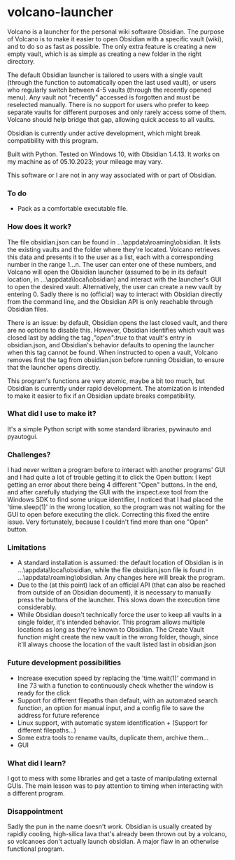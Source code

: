 # volcano-launcher
Volcano is a launcher for the personal wiki software Obsidian. The purpose of Volcano is to make it easier to open
Obsidian with a  specific vault (wiki), and to do so as fast as possible. The only extra feature is creating a new empty
vault, which is  as simple as creating a new folder in the right directory.


The default Obsidian launcher is tailored to users with a single vault (through the function to automatically open the
last used vault), or users who regularly switch between 4-5 vaults (through the recently opened menu). Any vault not
"recently" accessed is forgotten and must be reselected manually. There is no support for users who prefer to keep
separate vaults for different purposes and only rarely access some of them. Volcano should help bridge that gap, allowing
quick access to all vaults.

Obsidian is currently under active development, which might break compatibility with this program.

Built with Python.
Tested on Windows 10, with Obsidian 1.4.13. It works on my machine as of 05.10.2023; your mileage may vary.

This software or I are not in any way associated with or part of Obsidian.

### To do

- Pack as a comfortable executable file.

### How does it work?

The file obsidian.json can be found in ...\appdata\roaming\obsidian. It lists the existing vaults and the folder where
they're located. Volcano retrieves this data and presents it to the user as a list, each with a corresponding number
in the range 1...n. The user can enter one of these numbers, and Volcano will open the Obsidian launcher (assumed to be
in its default location, in ...\appdata\local\obsidian) and interact with the launcher's GUI to open the desired vault.
Alternatively, the user can create a new vault by entering 0. Sadly there is no (official) way to interact with Obsidian
directly from the command line, and the Obsidian API is only reachable through Obsidian files.

There is an issue: by default, Obsidian opens the last closed vault, and there are no options to disable this. However,
Obsidian identifies which vault was closed last by adding the tag *,"open":true* to that vault's entry in obsidian.json,
and Obsidian's behavior defaults to opening the launcher when this tag cannot be found. When instructed to open a vault,
Volcano removes first the tag from obsidian.json before running Obsidian, to ensure that the launcher opens directly.

This program's functions are very atomic, maybe a bit too much, but Obsidian is currently under rapid development. The
atomization is intended to make it easier to fix if an Obsidian update breaks compatibility.

### What did I use to make it?

It's a simple Python script with some standard libraries, pywinauto and pyautogui.

### Challenges?

I had never written a program before to interact with another programs' GUI and I had quite a lot of trouble getting
it to click the Open button: I kept getting an error about there being 4 different "Open" buttons. In the end, and after
carefully studying the GUI with the inspect.exe tool from the Windows SDK to find some unique identifier, I noticed that
I had placed the 'time.sleep(1)' in the wrong location, so the program was not waiting for the GUI to open before
executing the click. Correcting this fixed the entire issue. Very fortunately, because I couldn't find more than one
"Open" button.

### Limitations

- A standard installation is assumed: the default location of Obsidian is in ...\appdata\local\obsidian, while the  file obsidian.json file is found in ...\appdata\roaming\obsidian. Any changes here will break the program.
- Due to the (at this point) lack of an official API (that can also be reached from outside of an Obsidian document), it is necessary to manually press the buttons of the launcher. This slows down the execution time considerably.
- While Obsidian doesn't technically force the user to keep all vaults in a single folder, it's intended behavior. This program allows multiple locations as long as they're known to Obsidian. The Create Vault function might create the new vault in the wrong folder, though, since it'll always choose the location of the vault listed last in obsidian.json

### Future development possibilities

- Increase execution speed by replacing the 'time.wait(1)' command in line 73 with a function to continuously check whether the window is ready for the click
- Support for different filepaths than default, with an automated search function, an option for manual input, and a config file to save the address for future reference
- Linux support, with automatic system identification + (Support for different filepaths...)
- Some extra tools to rename vaults, duplicate them, archive them...
- GUI

### What did I learn?

I got to mess with some libraries and get a taste of manipulating external GUIs. The main lesson was to pay attention to timing
when interacting with a different program.

### Disappointment

Sadly the pun in the name doesn't work. Obsidian is usually created by rapidly cooling, high-silica lava that's already
been thrown out by a volcano, so volcanoes don't actually launch obsidian. A major flaw in an otherwise functional
program.
